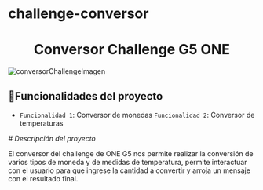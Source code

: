 # challenge-conversor
<h1 align="center"> Conversor Challenge G5 ONE </h1>

![conversorChallengeImagen](https://github.com/AdminVishinx/challenge-conversor/assets/111393705/9748b8b7-8633-44c2-88ed-bfa31d661953)

## :hammer:Funcionalidades del proyecto

- `Funcionalidad 1`: Conversor de monedas `Funcionalidad 2`: Conversor de temperaturas

<em> # Descripción del proyecto </em>

El conversor del challenge de ONE G5 nos permite realizar la conversión de varios tipos de moneda y de medidas de temperatura, permite interactuar con el usuario para que ingrese la cantidad a convertir y arroja un mensaje con el resultado final.
